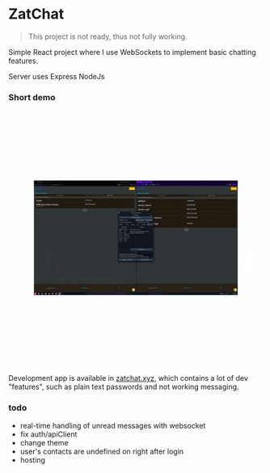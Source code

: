 # ZatChat

> This project is not ready, thus not fully working.

Simple React project where I use WebSockets to implement basic chatting features.

Server uses Express NodeJs

### Short demo

![](https://github.com/williamlempinen/ZatChat/raw/main/zatchat_demo1.gif)


Development app is available in [zatchat.xyz](https://zatchat.xyz), which contains a lot of dev "features", such as plain text passwords and not working messaging. 



### todo

- real-time handling of unread messages with websocket
- fix auth/apiClient
- change theme
- user's contacts are undefined on right after login
- hosting
